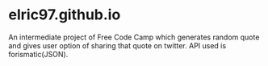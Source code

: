 # elric97.github.io
An intermediate project of Free Code Camp which generates random quote and gives user option of sharing that quote on twitter. API used is forismatic(JSON).
